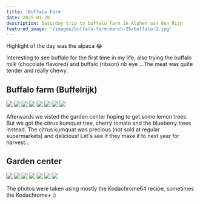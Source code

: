 ```yaml
---
title: 'Buffalo Farm'
date: 2025-01-20
description: Saturday trip to buffalo farm in Alphen aan den Rijn
featured_image: '/images/buffalo-farm-march-25/buffalo-2.jpg'
---
```


Highlight of the day was the alpaca 😂

Interesting to see buffalo for the first time in my life, also trying the buffalo milk (chocolate flavored) and buffalo (ribson) rib eye ...The meat was quite tender and really chewy.

## Buffalo farm (Buffelrijk)

<div class="gallery" data-columns="3">
           <img src="/images/buffalo-farm-march-25/buffalo-1.jpg">
           <img src="/images/buffalo-farm-march-25/buffalo-2.jpg">
           <img src="/images/buffalo-farm-march-25/buffalo-3.jpg">
           <img src="/images/buffalo-farm-march-25/buffalo-4.jpg">
           <img src="/images/buffalo-farm-march-25/buffalo-5.jpg">
           <img src="/images/buffalo-farm-march-25/buffalo-6.jpg">
           <img src="/images/buffalo-farm-march-25/buffalo-7.jpg">
           <img src="/images/buffalo-farm-march-25/buffalo-8.jpg">

</div>

Afterwards we visted the garden center hoping to get some lemon trees. But we got the citrus kumquat tree, cherry tomato and the blueberry trees instead. The citrus kumquat was precious (not sold at regular supermarkets) and delicious! Let's see if they make it to next year for harvest...

## Garden center

<div class="gallery" data-columns="1">
           <img src="/images/buffalo-farm-march-25/buffalo-9.jpg">
           <img src="/images/buffalo-farm-march-25/buffalo-10.jpg">
           <img src="/images/buffalo-farm-march-25/buffalo-11.jpg">
           <img src="/images/buffalo-farm-march-25/buffalo-12.jpg">
           <img src="/images/buffalo-farm-march-25/buffalo-13.jpg">
           <img src="/images/buffalo-farm-march-25/buffalo-14.jpg">
           <img src="/images/buffalo-farm-march-25/buffalo-15.jpg">

</div>


The photos were taken using mostly the Kodachrome64 recipe, sometimes the Kodachrome+ :)